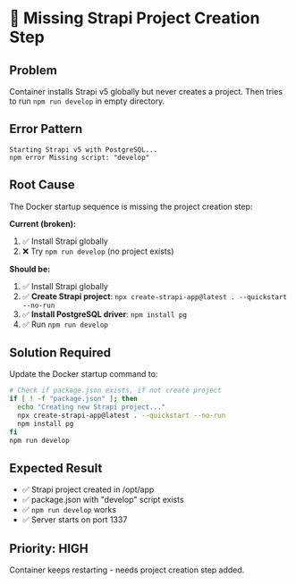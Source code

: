# 🔄 Missing Strapi Project Creation Step

## Problem
Container installs Strapi v5 globally but never creates a project. Then tries to run `npm run develop` in empty directory.

## Error Pattern
```
Starting Strapi v5 with PostgreSQL...
npm error Missing script: "develop"
```

## Root Cause
The Docker startup sequence is missing the project creation step:

**Current (broken):**
1. ✅ Install Strapi globally
2. ❌ Try `npm run develop` (no project exists)

**Should be:**
1. ✅ Install Strapi globally  
2. ✅ **Create Strapi project**: `npx create-strapi-app@latest . --quickstart --no-run`
3. ✅ **Install PostgreSQL driver**: `npm install pg`
4. ✅ Run `npm run develop`

## Solution Required
Update the Docker startup command to:
```bash
# Check if package.json exists, if not create project
if [ ! -f "package.json" ]; then
  echo "Creating new Strapi project..."
  npx create-strapi-app@latest . --quickstart --no-run
  npm install pg
fi
npm run develop
```

## Expected Result
- ✅ Strapi project created in /opt/app
- ✅ package.json with "develop" script exists
- ✅ `npm run develop` works
- ✅ Server starts on port 1337

## Priority: HIGH
Container keeps restarting - needs project creation step added.
